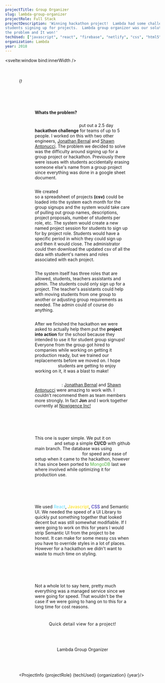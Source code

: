 ```yaml
---
projectTitle: Group Organizer
slug: lambda-group-organizer
projectRole: Full Stack
projectDescription: 'Winning hackathon project!  Lambda had some challenges with
students signing up for projects.  Lambda group organizer was our solution for
the problem and It won!'
techUsed: ["javascript", "react", "firebase", "netlify", "css", "html5"]
organization: Lambda
year: 2018
---
```


<script>
  import {onMount} from 'svelte'
  import ProjectInfo from '$components/ProjectInfo/ProjectInfo.svelte'
  import ImageLoader from '$images/ImageLoader.svelte'
  import tempImg from '$static/lambda-group-organizer.png?w=600;800;1600&format=png&srcset'
  import tempImg2 from '$static/lgroupOrgModal.png?w=400;600;800&format=png&srcset'

  let headingText = "Software Engineer • Ongoing work in progress ; )"
  let innerWidth;
	let animation = false;
  let animations = [
  {domElement: null, isVis: false},
  {domElement: null, isVis: false},
  {domElement: null, isVis: false}
  ]
    onMount(() => {
  animation = true
  })
  $: if (innerWidth < 600) headingText = "Software Engineer • Lambda • Hackathon Winner!"
  $: if (innerWidth > 800) headingText = "Software Engineer • Lambda • 2018"
  $: if (innerWidth > 1000) headingText = "Software Engineer • Lambda • Winning Hackathon Project : )"
  $: if (innerWidth < 800) headingText = "Software Engineer • Lambda • Winning Hackathon Project ; )"
  $: if (innerWidth < 600) headingText = "Software Engineer • Lambda";

function isInViewport(element ) {
if (element) {
const rect = element.getBoundingClientRect();
    return (
        rect.top >= 0 &&
        rect.left >= 0 &&
        rect.bottom <= (window.innerHeight || document.documentElement.clientHeight) &&
        rect.right <= (window.innerWidth || document.documentElement.clientWidth)
    );
}
}

function animationEvent() {
  animations = animations.map((a, idx) => {
  return {domElement:  document.querySelector(`.domEle${idx}`),
  isVis:  isInViewport(a.domElement)}
  })
}

onMount(() => {
document.addEventListener('scroll', animationEvent)
return () => document.removeEventListener('scroll', animationEvent)
})

$: isInViewport(animations[0].domElement)
$: isInViewport(animations[1].domElement)
$: isInViewport(animations[2].domElement)
</script>

<svelte:window bind:innerWidth />

<article>
<div class="container">
<h1 class:display={animation}>{projectTitle}</h1>

<p class="headingText">{headingText}</p>
</div>

  <div class="card imgContainer">
    <picture>
      <source media="(min-width:1000px)" srcset={tempImg}>
			<ImageLoader
				ty="image/png"
				srcset={tempImg}
				alt="Lambda Group Organizer sign in page"
			/>
    </picture>
</div>

<div class="explanationContainer">

<h2>Whats the problem?</h2>

_Lambda School_ put out a 2.5 day **hackathon challenge** for teams of up to 5 people. I worked on this with two other engineers, <a href="https://jon-bernal.netlify.app" rel="external" target="_blank">Jonathan Bernal</a> and <a href="https://www.linkedin.com/in/shawn-antonucci/">Shawn Antonucci</a>. The problem we decided to solve was the difficulty around signing up for a group project or hackathon. Previously there were issues with students accidentally erasing someone else's name from a group project since everything was done in a google sheet document.

We created _Lambda group organizer_ so a spreadsheet of projects **(csv)** could be loaded into the system each month for the group signups and the system would take care of pulling out group names, descriptions, project proposals, number of students per role, etc. The system would create a new named project session for students to sign up for by project role. Students would have a specific period in which they could sign up and then it would close. The administrator could then download the updated csv of all the data with student's names and roles associated with each project.

The system itself has three roles that are allowed, students, teachers assistants and admin. The students could only sign up for a project. The teacher's assistants could help with moving students from one group to another or adjusting group requirements as needed. The admin could of course do anything.

After we finished the hackathon we were asked to actually help them put the **project into action** for the school because they intended to use it for student group signups! Everyone from the group got hired to companies while working on getting it production ready, but we trained our replacements before we moved on. I hope _Lambda_ students are getting to enjoy working on it, it was a blast to make!

_Side note_: <a href="https://jon-bernal.netlify.app" rel="external" target="_blank">Jonathan Bernal</a> and <a href="https://linkedin.com/in/shawn-antonucci/">Shawn Antonucci</a> were amazing to work with. I couldn't recommend them as team members more strongly. In fact **Jon** and I work together currently at <a href="https://nowigence.com" target="_blank" rel="external">Nowigence Inc!</a>

<h3 class:slideInLeft={animations[0].isVis} class="domEle0">Backend</h3>

This one is super simple. We put it on _netlify_ and setup a simple **CI/CD** with github main branch. The database was using _Google Firebase_ for speed and ease of setup when it came to the hackathon, however it has since been ported to <span class="mongo">MongoDB</span> last we where involved while optimizing it for production use.

<h3 class:slideInRight={animations[1].isVis} class="domEle1">Frontend</h3>

We used <span class="react">React</span>, <span class="javascript">Javascript</span>, <span class="css">CSS</span> and Semantic UI. We needed the speed of a UI Library to quickly put something together that looked decent but was still somewhat modifiable. If I were going to work on this for years I would strip Semantic UI from the project to be honest. It can make for some messy css when you have to override styles in a lot of places. However for a hackathon we didn't want to waste to much time on styling.

<h3 class:slideInLeft={animations[2].isVis} class="domEle2">Dev Ops</h3>

Not a whole lot to say here, pretty much everything was a managed service since we were going for speed. That wouldn't be the case if we were going to hang on to this for a long time for cost reasons.

</div>

<div class="card oneImage">
  <picture>
  <source media="(min-width:1200px)" srcset={tempImg2}>
    <ImageLoader srcset={tempImg2} ty="image/png" alt="Lambda group organizer
    Modal view of a project with someone nammed Jimmy already signed up." />
  </picture>
</div>
<div class="caption"><p>Quick detail view for a project!</p></div>

<div class="linkWrap"><a class="draw-outline draw-outline--tandem" href="https://lambda-group-organizer.firebaseapp.com/" rel="external" target="_blank">Lambda Group Organizer</a></div>

<ProjectInfo {projectRole} {techUsed} {organization} {year}/>

</article>

<style>
article {
  margin: 40px 25px 0;
}
@media (min-width: 460px) {
article {
  margin: 0 25px 0;
}
}
@media (min-width: 500px) {
article {
  margin: 0 45px;
}
}
.container {
margin-bottom: 45px;
}
@media (min-width: 500px) {
.container {
margin-bottom: 65px;
}
}
h1 {
background: linear-gradient(271deg,var(--hotpink) 30%, 50%,var(--aqua) 70%,#a162e8 94%);
background-clip: border-box;
-webkit-background-clip: text;
-webkit-text-fill-color: transparent;
opacity: 0;
font-size: var(--h2);
}
@media (min-width: 500px) {
h1 {
font-size: var(--h1);
}
}

.display {
animation: 1.2s ease dispalyAnimation;
opacity: 1;
}

@keyframes dispalyAnimation {
0% {
 opacity: 0;
 margin-left: 200px;
 transform: skewX(35deg);
}
100% {
 opacity: 1;
 margin-left: 0px;
 transform: skewX(0deg);
}
}

.headingText {
  max-width: -moz-fit-content;
  max-width: fit-content;
  padding-right: 5px;
  overflow: hidden;
  border-right: .15em solid var(--aqua);
  white-space: nowrap;
  animation:
    typing 6.5s steps(80, end),
    blink-caret .75s step-end infinite;
}

@keyframes typing {
  from { width: 0 }
  to { width: 100% }
}
@keyframes blink-caret {
  from, to { border-color: transparent }
  50% { border-color: var(--aqua); }
}

.imgContainer {
display: grid;
grid-template-columns: minmax(0, 1fr);
place-items: center;
}
@media (min-width: 600px) {
.imgContainer {
  grid-template-columns: minmax(0, 1fr);
}
}
@media (min-width: 1000px) {
.imgContainer {
  grid-template-columns: minmax(0, 1fr);
  width: 100%;
  place-items: center;
  max-width: 1000px;
  margin: 0 auto 25px;
  }
}

.imgContainer picture {
  width: auto;
}
.imgContainer picture:nth-child(2) {
display: none;
}
@media (min-width: 600px) {
.imgContainer picture:nth-child(2) {
display: block;
}
}
@media (min-width: 800px) {
.imgContainer picture {
  width: auto;
  max-width: 800px;
}
}
@media(min-width: 1000px) {
.imgContainer picture {
  height: unset;
  width: auto;
  max-width: 1000px;
}
}


.explanationContainer {
  display: flex;
  flex-direction: column;
  align-items: flex-start;
  width: 90%;
  margin: 0 auto;
}
@media (min-width: 500px) {
.explanationContainer {
  width: 75%;
}
}
@media (min-width: 1000px) {
.explanationContainer {
  width: 50%;
  max-width: 800px;
  display: flex;
  flex-direction: column;
  align-items: center;
}
}
.explanationContainer h3 {
opacity: 0;
width: max-content;
}

@media (min-width: 1000px) {
  .explanationContainer h3 {
  opacity: 0;
  width: max-content;
  align-self: flex-start;
  }
}

.explanationContainer h2 {
text-align: left;
font-size: var(--h3);
}
@media (min-width: 1000px) {
  .explanationContainer h2 {
  text-align: left;
  font-size: var(--h3);
  align-self: flex-start;
  }
}

@media(min-width: 1000px) {
  .explanationContainer h2 {
    font-size: var(--h2);
  }
}
.slideInLeft {
  animation: 1.2s ease slideInLeft;
  opacity: 1 !important;
}

.slideInRight {
  animation: 1.2s ease slideInRight;
  opacity: 1 !important;
}

@keyframes slideInLeft {
  0% {
   opacity: 0;
   margin-left: 200px;
  }
  100% {
  opacity: 1;
  margin-left: 0px;
  }
}

@keyframes slideInRight {
  0% {
   opacity: 0;
   margin-left: -200px;
  }
  100% {
  opacity: 1;
  margin-left: 0px;
  }
}
em {
  font-family: var(--slantText);
  letter-spacing: .2em;
  font-size: var(--h6);
  background: linear-gradient(271deg, #a162e8 30%, 50%,var(--aqua)
  70%,var(--hotpink) 94%);
  background-clip: border-box;
  -webkit-background-clip: text;
  -webkit-text-fill-color: transparent;
}
strong {
font-weight: bold;
color: var(--darkAquaLightHotPink);
}
.oneImage {
margin: 25px auto 0 auto;
}
@media (min-width: 1000px) {
.oneImage {
height: 600px;
width: 800px;
max-height: 500px;
max-width: 800px;
}
}
.oneImage picture {
max-width: 800px;
}
.caption p {
margin: 15px auto 0 auto;
text-align: center;
font-family: var(--slantText);
letter-spacing: .04em;
}
.linkWrap {
  width: 100%;
  margin: 50px auto;
display: flex;
justify-content: center;
}
.draw-outline {
  display: inline-block;
  padding: 16px 28px;
  border: 2px var(--dracPurp) solid;
  text-align: center;
  text-decoration: none;
  color: var(--dracPurp);
  position: relative;
  transition: border-color 0.35s ease-in-out;
  z-index: 1;
}
.draw-outline:before, .draw-outline:after {
  content: '';
  position: absolute;
  width: 0px;
  height: 0px;
  box-sizing: content-box;
  z-index: -1;
  transition: transform 0.25s ease-in-out;
  padding-left: 2px;
}
.draw-outline:before {
  top: -2px;
  left: -2px;
  border-top: 2px transparent solid;
  border-right: 2px transparent solid;
}
.draw-outline:after {
  bottom: -2px;
  right: -2px;
  border-bottom: 2px transparent solid;
  border-left: 2px transparent solid;
}
.draw-outline:hover {
  color: var(--hotpink);
  transition: color 0.35s ease-in-out, border-color 0.35s ease-in-out;
  border-color: var(--hotpink);
  animation: outline-reset 0.35s 1 forwards;
}
.draw-outline:hover:before {
  animation: top-right-border 0.75s 1 0.35s forwards;
}
.draw-outline:hover:after {
  animation: bottom-left-border 0.75s 1 1.1s forwards;
}
.draw-outline--tandem:hover:after {
  animation: bottom-left-border 0.75s 1 0.35s forwards;
}
.draw-outline:active:before, .draw-outline:active:after {
  transform: scale(1.05);
}
@keyframes outline-reset {
  0% {
    border-color: var(--hotpink);
  }
  100% {
    border-color: transparent;
  }
}
@keyframes top-right-border {
  0% {
    border-color: var(--hotpink);
    width: 0px;
    height: 0;
  }
  50% {
    width: 100%;
    height: 0;
  }
  100% {
    border-color: var(--hotpink);
    width: 100%;
    height: 100%;
  }
}
@keyframes bottom-left-border {
  0% {
    border-color: var(--hotpink);
    width: 0px;
    height: 0;
  }
  50% {
    width: 100%;
    height: 0;
  }
  100% {
    border-color: var(--hotpink);
    width: 100%;
    height: 100%;
  }
}
.react {
color: #61dbfb;
}
.mongo {
color: #4DB33D;
}
.javascript {
color: #fcdc00;
}
.css {
color: #1a0dab;
}
a:hover {
  color: var(--dracPurp);
  border-bottom: 2px solid var(--dracPurp);
}
</style>
